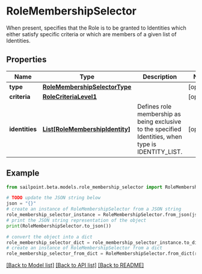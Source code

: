 # RoleMembershipSelector

When present, specifies that the Role is to be granted to Identities which either satisfy specific criteria or which are members of a given list of Identities.

## Properties

Name | Type | Description | Notes
------------ | ------------- | ------------- | -------------
**type** | [**RoleMembershipSelectorType**](RoleMembershipSelectorType.md) |  | [optional] 
**criteria** | [**RoleCriteriaLevel1**](RoleCriteriaLevel1.md) |  | [optional] 
**identities** | [**List[RoleMembershipIdentity]**](RoleMembershipIdentity.md) | Defines role membership as being exclusive to the specified Identities, when type is IDENTITY_LIST. | [optional] 

## Example

```python
from sailpoint.beta.models.role_membership_selector import RoleMembershipSelector

# TODO update the JSON string below
json = "{}"
# create an instance of RoleMembershipSelector from a JSON string
role_membership_selector_instance = RoleMembershipSelector.from_json(json)
# print the JSON string representation of the object
print(RoleMembershipSelector.to_json())

# convert the object into a dict
role_membership_selector_dict = role_membership_selector_instance.to_dict()
# create an instance of RoleMembershipSelector from a dict
role_membership_selector_from_dict = RoleMembershipSelector.from_dict(role_membership_selector_dict)
```
[[Back to Model list]](../README.md#documentation-for-models) [[Back to API list]](../README.md#documentation-for-api-endpoints) [[Back to README]](../README.md)


